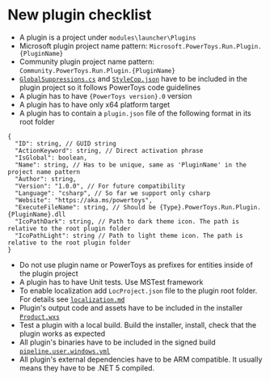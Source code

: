 # New plugin checklist
- A plugin is a project under `modules\launcher\Plugins`
- Microsoft plugin project name pattern: `Microsoft.PowerToys.Run.Plugin.{PluginName}`
- Community plugin project name pattern: `Community.PowerToys.Run.Plugin.{PluginName}`
- [`GlobalSuppressions.cs`](/src/codeAnalysis/GlobalSuppressions.cs) and [`StyleCop.json`](/src/codeAnalysis/StyleCop.json) have to be included in the plugin project so it follows PowerToys code guidelines
- A plugin has to have `{PowerToys version}.0` version
- A plugin has to have only x64 platform target
- A plugin has to contain a `plugin.json` file of the following format in its root folder
```
{
  "ID": string, // GUID string
  "ActionKeyword": string, // Direct activation phrase
  "IsGlobal": boolean,
  "Name": string, // Has to be unique, same as 'PluginName' in the project name pattern  
  "Author": string,
  "Version": "1.0.0", // For future compatibility
  "Language": "csharp", // So far we support only csharp 
  "Website": "https://aka.ms/powertoys",
  "ExecuteFileName": string, // Should be {Type}.PowerToys.Run.Plugin.{PluginName}.dll
  "IcoPathDark": string, // Path to dark theme icon. The path is relative to the root plugin folder 
  "IcoPathLight": string // Path to light theme icon. The path is relative to the root plugin folder 
}
```
- Do not use plugin name or PowerToys as prefixes for entities inside of the plugin project
- A plugin has to have Unit tests. Use MSTest framework
- To enable localization add `LocProject.json` file to the plugin root folder. For details see [`localization.md`](/doc/devdocs/localization.md#enabling-localization-on-a-new-project)
- Plugin's output code and assets have to be included in the installer [`Product.wxs`](/installer/PowerToysSetup/Product.wxs)
- Test a plugin with a local build. Build the installer, install, check that the plugin works as expected
- All plugin's binaries have to be included in the signed build [`pipeline.user.windows.yml`](/.pipelines/pipeline.user.windows.yml)
- All plugin's external dependencies have to be ARM compatible. It usually means they have to be .NET 5 compiled.
